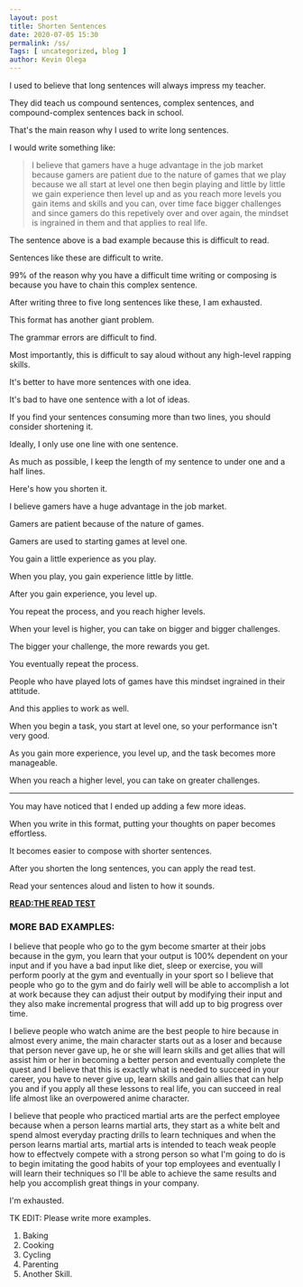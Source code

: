```yaml
--- 
layout: post 
title: Shorten Sentences
date: 2020-07-05 15:30
permalink: /ss/ 
Tags: [ uncategorized, blog ]
author: Kevin Olega 
--- 
```

I used to believe that long sentences will always impress my teacher.

They did teach us compound sentences, complex sentences, and compound-complex sentences back in school.

That's the main reason why I used to write long sentences.

I would write something like:

> I believe that gamers have a huge advantage in the job market because gamers are patient due to the nature of games that we play because we all start at level one then begin playing and little by little we gain experience then level up and as you reach more levels you gain items and skills and you can, over time face bigger challenges and since gamers do this repetively over and over again, the mindset is ingrained in them and that applies to real life.

The sentence above is a bad example because this is difficult to read.

Sentences like these are difficult to write.

99% of the reason why you have a difficult time writing or composing is because you have to chain this complex sentence.

After writing three to five long sentences like these, I am exhausted.

This format has another giant problem.

The grammar errors are difficult to find.

Most importantly, this is difficult to say aloud without any high-level rapping skills.

It's better to have more sentences with one idea.

It's bad to have one sentence with a lot of ideas.

If you find your sentences consuming more than two lines, you should consider shortening it.

Ideally, I only use one line with one sentence.

As much as possible, I keep the length of my sentence to under one and a half lines.

Here's how you shorten it.

I believe gamers have a huge advantage in the job market.

Gamers are patient because of the nature of games.

Gamers are used to starting games at level one.

You gain a little experience as you play.

When you play, you gain experience little by little.

After you gain experience, you level up.

You repeat the process, and you reach higher levels.

When your level is higher, you can take on bigger and bigger challenges.

The bigger your challenge, the more rewards you get.

You eventually repeat the process.

People who have played lots of games have this mindset ingrained in their attitude.

And this applies to work as well.

When you begin a task, you start at level one, so your performance isn't very good.

As you gain more experience, you level up, and the task becomes more manageable.

When you reach a higher level, you can take on greater challenges.

---

You may have noticed that I ended up adding a few more ideas.

When you write in this format, putting your thoughts on paper becomes effortless.

It becomes easier to compose with shorter sentences.

After you shorten the long sentences, you can apply the read test.

Read your sentences aloud and listen to how it sounds.

**[READ:THE READ TEST](https://callcentertrainingtips.com/read-test/)**

### MORE BAD EXAMPLES:

I believe that people who go to the gym become smarter at their jobs because in the gym, you learn that your output is 100% dependent on your input and if you have a bad input like diet, sleep or exercise, you will perform poorly at the gym and eventually in your sport so I believe that people who go to the gym and do fairly well will be able to accomplish a lot at work because they can adjust their output by modifying their input and they also make incremental progress that will add up to big progress over time.

I believe people who watch anime are the best people to hire because in almost every anime, the main character starts out as a loser and because that person never gave up, he or she will learn skills and get allies that will assist him or her in becoming a better person and eventually complete the quest and I believe that this is exactly what is needed to succeed in your career, you have to never give up, learn skills and gain allies that can help you and if you apply all these lessons to real life, you can succeed in real life almost like an overpowered anime character.

I believe that  people who practiced martial arts are the perfect employee because when a person learns martial arts, they start as a white belt and spend almost everyday practing drills to learn techniques and when the person learns martial arts, martial arts is intended to teach weak people how to effectvely compete with a strong person so what I'm going to do is to begin imitating the good habits of your top employees and eventually I will learn their techniques so I'll be able to achieve the same results and help you accomplish great things in your company.

I'm exhausted.

TK EDIT: Please write more examples.

1. Baking
2. Cooking
3. Cycling
4. Parenting
5. Another Skill.